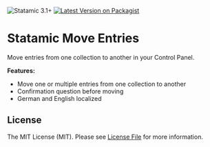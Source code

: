 ![Statamic 3.1+](https://img.shields.io/badge/Statamic-3.1+-FF269E?style=for-the-badge&link=https://statamic.com)
[![Latest Version on Packagist](https://img.shields.io/packagist/v/codedge/statamic-move-entries?style=for-the-badge)](https://packagist.org/packages/codedge/statamic-move-entries)

# Statamic Move Entries

Move entries from one collection to another in your Control Panel.

**Features:**

- Move one or multiple entries from one collection to another
- Confirmation question before moving
- German and English localized

## License

The MIT License (MIT). Please see [License File](LICENSE) for more information.
